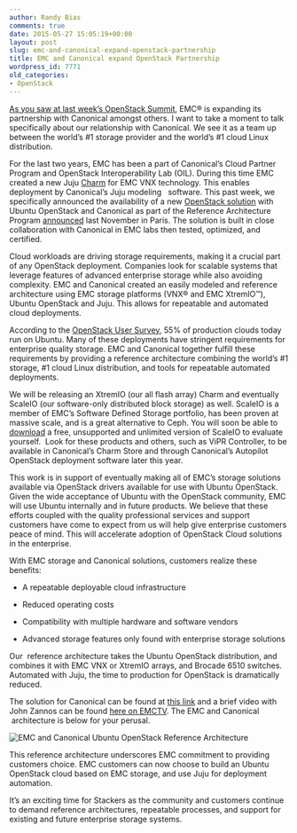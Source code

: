 ```yaml
---
author: Randy Bias
comments: true
date: 2015-05-27 15:05:19+00:00
layout: post
slug: emc-and-canonical-expand-openstack-partnership
title: EMC and Canonical expand OpenStack Partnership
wordpress_id: 7771
old_categories:
- OpenStack
---
```





[As you saw at last week’s OpenStack Summit](http://www.storagereview.com/emc_announces_two_new_openstack_solutions), EMC® is expanding its partnership with Canonical amongst others. I want to take a moment to talk specifically about our relationship with Canonical. We see it as a team up between the world’s #1 storage provider and the world’s #1 cloud Linux distribution.




For the last two years, EMC has been a part of Canonical’s Cloud Partner Program and OpenStack Interoperability Lab (OIL). During this time EMC created a new Juju [Charm](http://en.wikipedia.org/wiki/Juju_(software)#Juju_Charms) for EMC VNX technology. This enables deployment by Canonical’s Juju modeling   software. This past week, we specifically announced the availability of a new [OpenStack solution](https://community.emc.com/docs/DOC-44853) with Ubuntu OpenStack and Canonical as part of the Reference Architecture Program [announced](http://pulseblog.emc.com/2014/11/04/emc-doubles-openstack/) last November in Paris. The solution is built in close collaboration with Canonical in EMC labs then tested, optimized, and certified.




Cloud workloads are driving storage requirements, making it a crucial part of any OpenStack deployment. Companies look for scalable systems that leverage features of advanced enterprise storage while also avoiding complexity. EMC and Canonical created an easily modeled and reference architecture using EMC storage platforms (VNX® and EMC XtremIO™), Ubuntu OpenStack and Juju. This allows for repeatable and automated cloud deployments.




According to the [OpenStack User Survey](http://superuser.openstack.org/articles/openstack-users-share-how-their-deployments-stack-up), 55% of production clouds today run on Ubuntu. Many of these deployments have stringent requirements for enterprise quality storage. EMC and Canonical together fulfill these requirements by providing a reference architecture combining the world’s #1 storage, #1 cloud Linux distribution, and tools for repeatable automated deployments.




We will be releasing an XtremIO (our all flash array) Charm and eventually ScaleIO (our software-only distributed block storage) as well. ScaleIO is a member of EMC’s Software Defined Storage portfolio, has been proven at massive scale, and is a great alternative to Ceph. You will soon be able to [download](https://www.emc.com/products-solutions/trial-software-download/scaleio.htm) a free, unsupported and unlimited version of ScaleIO to evaluate yourself.  Look for these products and others, such as ViPR Controller, to be available in Canonical’s Charm Store and through Canonical’s Autopilot OpenStack deployment software later this year.




This work is in support of eventually making all of EMC’s storage solutions available via OpenStack drivers available for use with Ubuntu OpenStack. Given the wide acceptance of Ubuntu with the OpenStack community, EMC will use Ubuntu internally and in future products. We believe that these efforts coupled with the quality professional services and support customers have come to expect from us will help give enterprise customers peace of mind. This will accelerate adoption of OpenStack Cloud solutions in the enterprise.




With EMC storage and Canonical solutions, customers realize these benefits:





	
  * A repeatable deployable cloud infrastructure

	
  * Reduced operating costs

	
  * Compatibility with multiple hardware and software vendors

	
  * Advanced storage features only found with enterprise storage solutions




Our  reference architecture takes the Ubuntu OpenStack distribution, and combines it with EMC VNX or XtremIO arrays, and Brocade 6510 switches. Automated with Juju, the time to production for OpenStack is dramatically reduced.




The solution for Canonical can be found at [this link](https://community.emc.com/docs/DOC-44853) and a brief video with John Zannos can be found [here on EMCTV](https://www.emc.com/emc-plus/emc-tv/watch-video.htm?type=vids&pid=na&vid=4238371593001). The EMC and Canonical  architecture is below for your perusal.




![EMC and Canonical Ubuntu OpenStack Reference Architecture](http://www.storagereview.com/images/StorageReview-EMC-Canocial.png)




This reference architecture underscores EMC commitment to providing customers choice. EMC customers can now choose to build an Ubuntu OpenStack cloud based on EMC storage, and use Juju for deployment automation.




It’s an exciting time for Stackers as the community and customers continue to demand reference architectures, repeatable processes, and support for existing and future enterprise storage systems.



